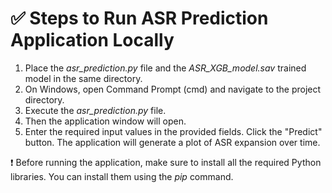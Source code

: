 # ✅ Steps to Run ASR Prediction Application Locally
1. Place the _asr_prediction.py_ file and the _ASR_XGB_model.sav_ trained model in the same directory.
2. On Windows, open Command Prompt (cmd) and navigate to the project directory.
3. Execute the _asr_prediction.py_ file.
4. Then the application window will open.
5. Enter the required input values in the provided fields. Click the "Predict" button. The application will generate a plot of ASR expansion over time.

❗ Before running the application, make sure to install all the required Python libraries. You can install them using the _pip_ command.
